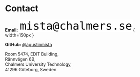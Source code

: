 # Contact

**Email:** ![](/assets/email.png){ width=150px }

**GitHub:** [\@agustinmista](https://github.com/agustinmista)

Room 5474, EDIT Building,\
Rännvägen 6B,\
Chalmers University Technology,\
41296 Göteborg, Sweden.
